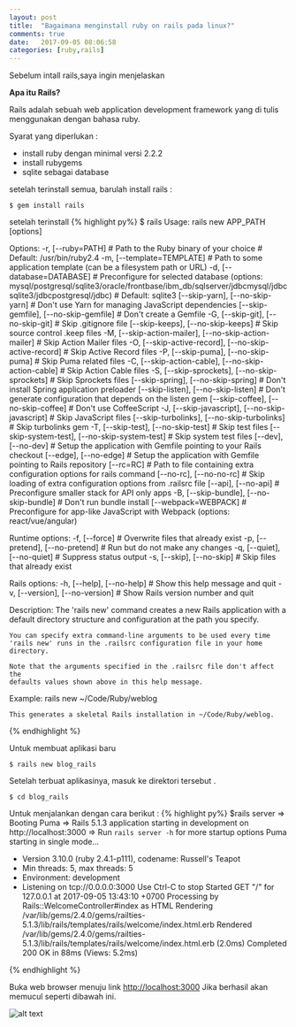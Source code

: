 ```yaml
---
layout: post
title:  "Bagaimana menginstall ruby on rails pada linux?"
comments: true
date:   2017-09-05 08:06:58
categories: [ruby,rails]
---
```


Sebelum intall rails,saya ingin menjelaskan

__Apa itu Rails?__

Rails adalah sebuah web application development framework yang di tulis menggunakan dengan bahasa ruby.


Syarat yang diperlukan :

- install ruby dengan minimal versi 2.2.2
- install rubygems
- sqlite sebagai database

setelah terinstall semua, barulah install rails :

    $ gem install rails


setelah terinstall
{% highlight py%}
$ rails
Usage:
  rails new APP_PATH [options]

Options:
  -r, [--ruby=PATH]                                      # Path to the Ruby binary of your choice
                                                         # Default: /usr/bin/ruby2.4
  -m, [--template=TEMPLATE]                              # Path to some application template (can be a filesystem path or URL)
  -d, [--database=DATABASE]                              # Preconfigure for selected database (options: mysql/postgresql/sqlite3/oracle/frontbase/ibm_db/sqlserver/jdbcmysql/jdbcsqlite3/jdbcpostgresql/jdbc)
                                                         # Default: sqlite3
      [--skip-yarn], [--no-skip-yarn]                    # Don't use Yarn for managing JavaScript dependencies
      [--skip-gemfile], [--no-skip-gemfile]              # Don't create a Gemfile
  -G, [--skip-git], [--no-skip-git]                      # Skip .gitignore file
      [--skip-keeps], [--no-skip-keeps]                  # Skip source control .keep files
  -M, [--skip-action-mailer], [--no-skip-action-mailer]  # Skip Action Mailer files
  -O, [--skip-active-record], [--no-skip-active-record]  # Skip Active Record files
  -P, [--skip-puma], [--no-skip-puma]                    # Skip Puma related files
  -C, [--skip-action-cable], [--no-skip-action-cable]    # Skip Action Cable files
  -S, [--skip-sprockets], [--no-skip-sprockets]          # Skip Sprockets files
      [--skip-spring], [--no-skip-spring]                # Don't install Spring application preloader
      [--skip-listen], [--no-skip-listen]                # Don't generate configuration that depends on the listen gem
      [--skip-coffee], [--no-skip-coffee]                # Don't use CoffeeScript
  -J, [--skip-javascript], [--no-skip-javascript]        # Skip JavaScript files
      [--skip-turbolinks], [--no-skip-turbolinks]        # Skip turbolinks gem
  -T, [--skip-test], [--no-skip-test]                    # Skip test files
      [--skip-system-test], [--no-skip-system-test]      # Skip system test files
      [--dev], [--no-dev]                                # Setup the application with Gemfile pointing to your Rails checkout
      [--edge], [--no-edge]                              # Setup the application with Gemfile pointing to Rails repository
      [--rc=RC]                                          # Path to file containing extra configuration options for rails command
      [--no-rc], [--no-no-rc]                            # Skip loading of extra configuration options from .railsrc file
      [--api], [--no-api]                                # Preconfigure smaller stack for API only apps
  -B, [--skip-bundle], [--no-skip-bundle]                # Don't run bundle install
      [--webpack=WEBPACK]                                # Preconfigure for app-like JavaScript with Webpack (options: react/vue/angular)

Runtime options:
  -f, [--force]                    # Overwrite files that already exist
  -p, [--pretend], [--no-pretend]  # Run but do not make any changes
  -q, [--quiet], [--no-quiet]      # Suppress status output
  -s, [--skip], [--no-skip]        # Skip files that already exist

Rails options:
  -h, [--help], [--no-help]        # Show this help message and quit
  -v, [--version], [--no-version]  # Show Rails version number and quit

Description:
    The 'rails new' command creates a new Rails application with a default
    directory structure and configuration at the path you specify.

    You can specify extra command-line arguments to be used every time
    'rails new' runs in the .railsrc configuration file in your home directory.

    Note that the arguments specified in the .railsrc file don't affect the
    defaults values shown above in this help message.

Example:
    rails new ~/Code/Ruby/weblog

    This generates a skeletal Rails installation in ~/Code/Ruby/weblog.
{% endhighlight %}


Untuk membuat aplikasi baru 

    $ rails new blog_rails

Setelah terbuat aplikasinya, masuk ke direktori tersebut .

    $ cd blog_rails

Untuk menjalankan dengan cara berikut :
{% highlight py%}
$rails server
=> Booting Puma
=> Rails 5.1.3 application starting in development on http://localhost:3000
=> Run `rails server -h` for more startup options
Puma starting in single mode...
* Version 3.10.0 (ruby 2.4.1-p111), codename: Russell's Teapot
* Min threads: 5, max threads: 5
* Environment: development
* Listening on tcp://0.0.0.0:3000
Use Ctrl-C to stop
Started GET "/" for 127.0.0.1 at 2017-09-05 13:43:10 +0700
Processing by Rails::WelcomeController#index as HTML
  Rendering /var/lib/gems/2.4.0/gems/railties-5.1.3/lib/rails/templates/rails/welcome/index.html.erb
  Rendered /var/lib/gems/2.4.0/gems/railties-5.1.3/lib/rails/templates/rails/welcome/index.html.erb (2.0ms)
Completed 200 OK in 88ms (Views: 5.2ms)

{% endhighlight %}


Buka web browser menuju link [http://localhost:3000](http://localhost:3000)
Jika berhasil akan memucul seperti dibawah ini.

![alt text][gambar1]

[gambar1]:{{site.urlimg}}img-16.png "view rails"